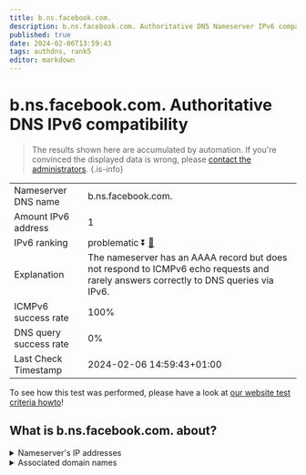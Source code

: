 ```yaml
---
title: b.ns.facebook.com.
description: b.ns.facebook.com. Authoritative DNS Nameserver IPv6 compatibility
published: true
date: 2024-02-06T13:59:43
tags: authdns, rank5
editor: markdown
---
```


# b.ns.facebook.com. Authoritative DNS IPv6 compatibility

> The results shown here are accumulated by automation. If you're convinced the displayed data is wrong, please [contact the administrators](/howto/chat). 
{.is-info}




|   |   |
| - | - |
| Nameserver DNS name | b.ns.facebook.com.
| Amount IPv6 address | 1
| IPv6 ranking | problematic :arrow_double_down: [🔗](/howto/ranking) |
| Explanation | The nameserver has an AAAA record but does not respond to ICMPv6 echo requests and rarely answers correctly to DNS queries via IPv6. |
| ICMPv6 success rate | 100%|
| DNS query success rate | 0% |
| Last Check Timestamp | 2024-02-06 14:59:43+01:00 |

To see how this test was performed, please have a look at [our website test criteria howto](/howto/testcriteria/authdns)!


## What is b.ns.facebook.com. about?




<details>
<summary>Nameserver's IP addresses</summary>

2a03:2880:f0fd:c:face:b00c:0:35

</details>



<details>
<summary>Associated domain names</summary>

www.facebook.com

</details>
